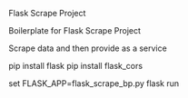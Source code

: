 Flask Scrape Project

Boilerplate for Flask Scrape Project

Scrape data and then provide as a service

pip install flask
pip install flask_cors

set FLASK_APP=flask_scrape_bp.py
flask run